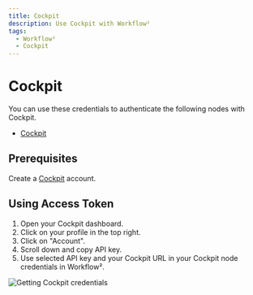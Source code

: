 ```yaml
---
title: Cockpit
description: Use Cockpit with Workflow²
tags:
  - Workflow²
  - Cockpit
---
```

# Cockpit

You can use these credentials to authenticate the following nodes with Cockpit.
- [Cockpit](/workflow/integrations/nodes/n8n-nodes-base.cockpit/)

## Prerequisites

Create a [Cockpit](https://www.getcockpit.com/) account.

## Using Access Token

1. Open your Cockpit dashboard.
2. Click on your profile in the top right.
3. Click on "Account".
4. Scroll down and copy API key.
5. Use selected API key and your Cockpit URL in your Cockpit node credentials in Workflow².


![Getting Cockpit credentials](/_images/integrations/credentials/cockpit/using-access-token.gif)
